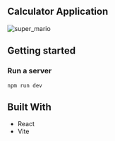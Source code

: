 ## Calculator Application

![super_mario](https://github.com/MarioPaju1991/Calculator/assets/144430955/7ad42ea9-ce77-48af-adf9-70bdaae92f95)

## Getting started

### Run a server
```
npm run dev
```
## Built With
- React 
- Vite
  

